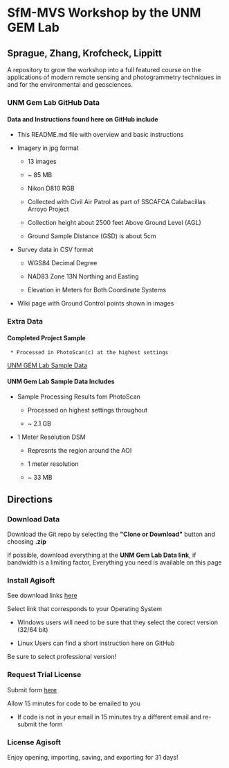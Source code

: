 # SfM-MVS Workshop by the UNM GEM Lab
## Sprague, Zhang, Krofcheck,  Lippitt

A repository to grow the workshop into a full featured course on the applications of modern remote sensing and photogrammetry techniques in and for the environmental and geosciences. 

### UNM Gem Lab GitHub Data

#### Data and Instructions found here on GitHub include

  * This README.md file with overview and basic instructions

  * Imagery in jpg format 
  
    * 13 images
    
    * ~ 85 MB
    
    * Nikon D810 RGB
    
    * Collected with Civil Air Patrol as part of SSCAFCA Calabacillas Arroyo Project
    
    * Collection height about 2500 feet Above Ground Level (AGL)
    
    * Ground Sample Distance (GSD) is about 5cm

  * Survey data in CSV format

    * WGS84 Decimal Degree

    * NAD83 Zone 13N Northing and Easting

    * Elevation in Meters for Both Coordinate Systems
  
  * Wiki page with Ground Control points shown in images

### Extra Data

#### Completed Project Sample

     * Processed in PhotoScan(c) at the highest settings

[UNM GEM Lab Sample Data](https://unmm-my.sharepoint.com/personal/jessesprague_unm_edu/_layouts/15/guestaccess.aspx?folderid=0e0d891c4265f4535b311843674d8b83b&authkey=AQlMNzr_S3kyFPANb9vJxWg)

#### UNM Gem Lab Sample Data Includes

  * Sample Processing Results fom PhotoScan
  
    * Processed on highest settings throughout
    
    * ~ 2.1 GB
    
  * 1 Meter Resolution DSM
  
    * Represnts the region around the AOI
    
    * 1 meter resolution
   
    * ~ 33 MB
## Directions

### Download Data 

Download the Git repo by selecting the __"Clone or Download"__ button and choosing __.zip__

If possible, download everything at the __UNM Gem Lab Data link__, if bandwidth is a limiting factor, Everything you need is available on this page

### Install Agisoft

See download links [here](http://www.agisoft.com/downloads/installer/) 

Select link that corresponds to your Operating System

   * Windows users will need to be sure that they select the corect version (32/64 bit)
   
   * Linux Users can find a short instruction here on GitHub

Be sure to select professional version!

### Request Trial License 

Submit form [here](http://www.agisoft.com/downloads/request-trial/)

Allow 15 minutes for code to be emailed to you

   * If code is not in your email in 15 minutes try a different email and re-submit the form  

### License Agisoft

Enjoy opening, importing, saving, and exporting for 31 days!


